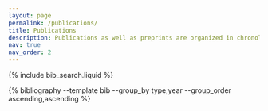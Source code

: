 ```yaml
---
layout: page
permalink: /publications/
title: Publications
description: Publications as well as preprints are organized in chronological order.
nav: true
nav_order: 2
---
```


<!-- _pages/publications.md -->

<!-- Bibsearch Feature -->

{% include bib_search.liquid %}

<div class="publications">

{% bibliography --template bib --group_by type,year --group_order ascending,ascending %}

</div>
